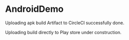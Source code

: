 # AndroidDemo

Uploading apk build Artifact to CircleCI successfully done.

Uploading build directly to Play store under construction.
